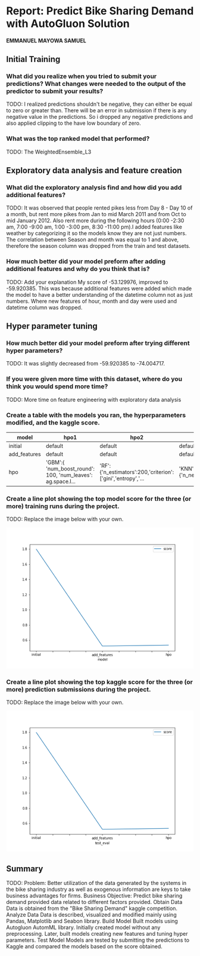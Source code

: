 # Report: Predict Bike Sharing Demand with AutoGluon Solution
#### EMMANUEL MAYOWA SAMUEL

## Initial Training
### What did you realize when you tried to submit your predictions? What changes were needed to the output of the predictor to submit your results?
TODO: I realized predictions shouldn't be negative, they can either be equal to zero or greater than. There will be an error in submission if there is any negative value in the predictions. So i dropped any negative predictions and also applied clipping to the have low boundary of zero. 

### What was the top ranked model that performed?
TODO: The WeightedEnsemble_L3

## Exploratory data analysis and feature creation
### What did the exploratory analysis find and how did you add additional features?
TODO: It was observed that people rented pikes less from Day 8 - Day 10 of a month, but rent more pikes from Jan to mid March 2011 and from Oct to
mid January 2012. Also rent more during the following hours (0:00 -2:30 am, 7:00 -9:00 am,
1:00 -3:00 pm, 8:30 -11:00 pm).I added features like weather by categorizing it so the models know they are not just numbers.
The correlation between Season and month was equal to 1 and above, therefore the season
column was dropped from the train and test datasets.

### How much better did your model preform after adding additional features and why do you think that is?
TODO: Add your explanation
My score of -53.129976, improved to -59.920385.
This was because additional features were added which made the model to have a better understanding of the datetime column
not as just numbers. Where new features of hour, month and day were used and datetime column was dropped.

## Hyper parameter tuning
### How much better did your model preform after trying different hyper parameters?
TODO:  It was slightly decreased from -59.920385 to -74.004717.

### If you were given more time with this dataset, where do you think you would spend more time?
TODO: More time on feature engineering with exploratory data analysis

### Create a table with the models you ran, the hyperparameters modified, and the kaggle score.
|model|hpo1|hpo2|hpo3|score|
|--|--|--|--|--|
|initial|default|default|default|1.79771|
|add_features|default|default|default|0.52315|
|hpo|'GBM':{ 'num_boost_round': 100, 'num_leaves': ag.space.I... | 'RF':{'n_estimators':200,'criterion':['gini','entropy','... | 'KNN':{'n_neighbors':4,'weights':'distance','algorithm'... | 0.53490

### Create a line plot showing the top model score for the three (or more) training runs during the project.

TODO: Replace the image below with your own.

![model_train_score.png](/img/model_train_score.png)

### Create a line plot showing the top kaggle score for the three (or more) prediction submissions during the project.

TODO: Replace the image below with your own.

![model_test_score.png](/img/model_test_score.png)

## Summary
TODO: Problem: Better utilization of the data generated by the systems in the bike sharing
industry as well as exogenous information are keys to take business advantages for
firms.
Business Objective: Predict bike sharing demand provided data related to different
factors provided.
Obtain Data Data is obtained from the "Bike Sharing Demand" kaggle competition.
Analyze Data Data is described, visualized and modified mainly using Pandas,
Matplotlib and Seabon library.
Build Model Built models using Autogluon AutomML library. Initially created model
without any preprocessing. Later, built models creating new features and tuning
hyper parameters.
Test Model Models are tested by submitting the predictions to Kaggle and
compared the models based on the score obtained.
